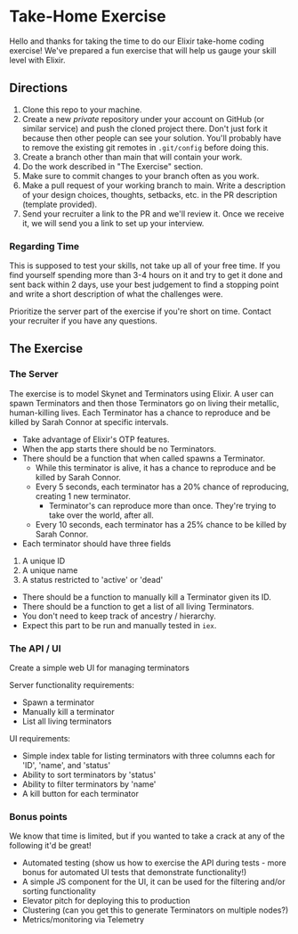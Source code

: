 # Take-Home Exercise

Hello and thanks for taking the time to do our Elixir take-home coding exercise! We've prepared a fun exercise that will help us gauge your skill level with Elixir.

## Directions

1. Clone this repo to your machine.
2. Create a new _private_ repository under your account on GitHub (or similar service) and push the cloned project there. Don't just fork it because then other people can see your solution. You'll probably have to remove the existing git remotes in `.git/config` before doing this.
3. Create a branch other than main that will contain your work.
4. Do the work described in "The Exercise" section.
5. Make sure to commit changes to your branch often as you work.
5. Make a pull request of your working branch to main. Write a description of your design choices, thoughts, setbacks, etc. in the PR description (template provided).
6. Send your recruiter a link to the PR and we'll review it. Once we receive it, we will send you a link to set up your interview.

### Regarding Time

This is supposed to test your skills, not take up all of your free time. If you find yourself spending more than 3-4 hours on it and try to get it done and sent back within 2 days, use your best judgement to find a stopping point and write a short description of what the challenges were.

Prioritize the server part of the exercise if you're short on time. Contact your recruiter if you have any questions.

## The Exercise

### The Server

The exercise is to model Skynet and Terminators using Elixir. A user can spawn Terminators and then those Terminators go on living their metallic, human-killing lives. Each Terminator has a chance to reproduce and be killed by Sarah Connor at specific intervals.

- Take advantage of Elixir's OTP features.
- When the app starts there should be no Terminators.
- There should be a function that when called spawns a Terminator.
  - While this terminator is alive, it has a chance to reproduce and be killed by Sarah Connor.
  - Every 5 seconds, each terminator has a 20% chance of reproducing, creating 1 new terminator.
    - Terminator's can reproduce more than once. They're trying to take over the world, after all.
  - Every 10 seconds, each terminator has a 25% chance to be killed by Sarah Connor.
- Each terminator should have three fields
1. A unique ID
2. A unique name
3. A status restricted to 'active' or 'dead'
- There should be a function to manually kill a Terminator given its ID.
- There should be a function to get a list of all living Terminators.
- You don't need to keep track of ancestry / hierarchy.
- Expect this part to be run and manually tested in `iex`.

### The API / UI

Create a simple web UI for managing terminators

Server functionality requirements:
- Spawn a terminator
- Manually kill a terminator
- List all living terminators

UI requirements:
- Simple index table for listing terminators with three columns each for 'ID', 'name', and 'status'
- Ability to sort terminators by 'status'
- Ability to filter terminators by 'name'
- A kill button for each terminator

### Bonus points

We know that time is limited, but if you wanted to take a crack at any of the following it'd be great!

* Automated testing (show us how to exercise the API during tests - more bonus for automated UI tests that demonstrate functionality!)
* A simple JS component for the UI, it can be used for the filtering and/or sorting functionality
* Elevator pitch for deploying this to production
* Clustering (can you get this to generate Terminators on multiple nodes?)
* Metrics/monitoring via Telemetry

